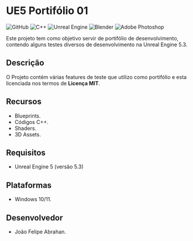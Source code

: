 # UE5 Portifólio 01

<img alt="GitHub" src="https://img.shields.io/badge/github-%23121011.svg?style=for-the-badge&logo=github&logoColor=white"/> <img alt="C++" src="https://img.shields.io/badge/c++-%2300599C.svg?style=for-the-badge&logo=c%2B%2B&logoColor=white"/> <img alt="Unreal Engine" src="https://img.shields.io/badge/unrealengine-%23313131.svg?style=for-the-badge&logo=unrealengine&logoColor=white"/> <img alt="Blender" src="https://img.shields.io/badge/blender-%23F5792A.svg?style=for-the-badge&logo=blender&logoColor=white"/> <img alt="Adobe Photoshop" src="https://img.shields.io/badge/adobephotoshop-%2331A8FF.svg?style=for-the-badge&logo=adobephotoshop&logoColor=white"/>

Este projeto tem como objetivo servir de portifólio de desenvolvimento, contendo alguns testes diversos de desenvolvimento na Unreal Engine 5.3.

## Descrição
O Projeto contém várias features de teste que utilizo como portifólio e esta licenciada nos termos de **Licença MIT**.

## Recursos
- Blueprints.
- Códigos C++.
- Shaders.
- 3D Assets.

## Requisitos
- Unreal Engine 5 (versão 5.3)

## Plataformas
- Windows 10/11.

## Desenvolvedor
- João Felipe Abrahan.
